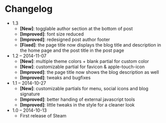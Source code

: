 # Changelog

* 1.3
    * **[New]**: togglable author section at the bottom of post
    * **[Improved]**: font size reduced
    * **[Improved]**: redesigned post author footer
    * **[Fixed]**: the page title now displays the blog title and description in the home page and the post title in the post page
* 1.2 – 2014-11-07
    * **[New]**: multiple theme colors + blank partial for custom color
    * **[New]**: customizable partial for favicon & apple-touch-icon
    * **[Improved]**: the page title now shows the blog description as well
    * **[Improved]**: tweaks and bugfixes
* 1.1 – 2014-10-27
    * **[New]**: customizable partials for menu, social icons and blog signature
    * **[Improved]**: better handing of external javascript tools
    * **[Improved]**: little tweaks in the style for a cleaner look
* 1.0 – 2014-10-13
    * First release of Steam
